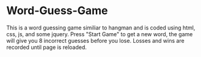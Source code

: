# Word-Guess-Game

This is a word guessing game similiar to hangman and is coded using html, css, js, and some jquery.  Press "Start Game" to get a new word, the game will give you 8 incorrect guesses before you lose.  Losses and wins are recorded until page is reloaded.
